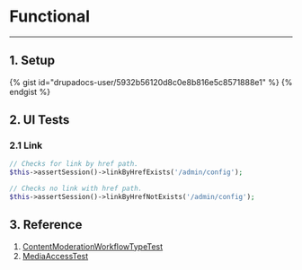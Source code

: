# Functional

---


## 1. Setup

{% gist id="drupadocs-user/5932b56120d8c0e8b816e5c8571888e1" %} {% endgist %}

## 2. UI Tests

### 2.1 Link 

```php
// Checks for link by href path.
$this->assertSession()->linkByHrefExists('/admin/config');

// Checks no link with href path.
$this->assertSession()->linkByHrefNotExists('/admin/config');
```

## 3. Reference

1. [ContentModerationWorkflowTypeTest](https://github.com/drupal/drupal/blob/8.5.x/core/modules/content_moderation/tests/src/Functional/ContentModerationWorkflowTypeTest.php)
2. [MediaAccessTest](https://github.com/drupal/drupal/blob/8.5.x/core/modules/media/tests/src/Functional/MediaAccessTest.php)


